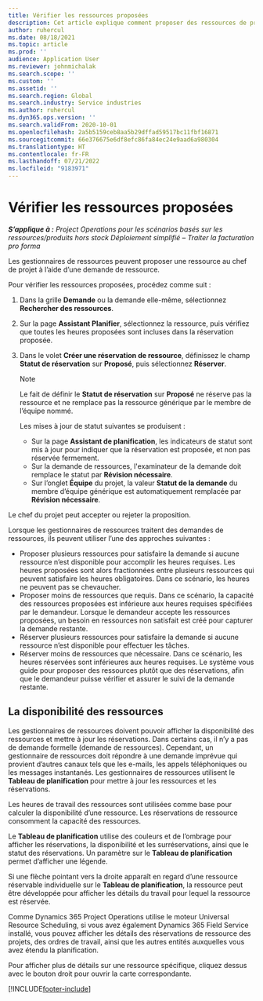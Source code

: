 ```yaml
---
title: Vérifier les ressources proposées
description: Cet article explique comment proposer des ressources de projet.
author: ruhercul
ms.date: 08/18/2021
ms.topic: article
ms.prod: ''
audience: Application User
ms.reviewer: johnmichalak
ms.search.scope: ''
ms.custom: ''
ms.assetid: ''
ms.search.region: Global
ms.search.industry: Service industries
ms.author: ruhercul
ms.dyn365.ops.version: ''
ms.search.validFrom: 2020-10-01
ms.openlocfilehash: 2a5b5159ceb8aa5b29dffad59517bc11fbf16871
ms.sourcegitcommit: 66e376675e6df8efc86fa84ec24e9aad6a980304
ms.translationtype: HT
ms.contentlocale: fr-FR
ms.lasthandoff: 07/21/2022
ms.locfileid: "9183971"
---
```

# <a name="review-proposed-resources"></a>Vérifier les ressources proposées

_**S’applique à :** Project Operations pour les scénarios basés sur les ressources/produits hors stock Déploiement simplifié – Traiter la facturation pro forma_

Les gestionnaires de ressources peuvent proposer une ressource au chef de projet à l’aide d’une demande de ressource.

Pour vérifier les ressources proposées, procédez comme suit :

1. Dans la grille **Demande** ou la demande elle-même, sélectionnez **Rechercher des ressources**.
2. Sur la page **Assistant Planifier**, sélectionnez la ressource, puis vérifiez que toutes les heures proposées sont incluses dans la réservation proposée.
3. Dans le volet **Créer une réservation de ressource**, définissez le champ **Statut de réservation** sur **Proposé**, puis sélectionnez **Réserver**.

    > [!NOTE]
    > Le fait de définir le **Statut de réservation** sur **Proposé** ne réserve pas la ressource et ne remplace pas la ressource générique par le membre de l’équipe nommé.

    Les mises à jour de statut suivantes se produisent :

    - Sur la page **Assistant de planification**, les indicateurs de statut sont mis à jour pour indiquer que la réservation est proposée, et non pas réservée fermement.
    - Sur la demande de ressources, l'examinateur de la demande doit remplace le statut par **Révision nécessaire**.
    - Sur l’onglet **Équipe** du projet, la valeur **Statut de la demande** du membre d’équipe générique est automatiquement remplacée par **Révision nécessaire**.

Le chef du projet peut accepter ou rejeter la proposition.

Lorsque les gestionnaires de ressources traitent des demandes de ressources, ils peuvent utiliser l’une des approches suivantes :

- Proposer plusieurs ressources pour satisfaire la demande si aucune ressource n’est disponible pour accomplir les heures requises. Les heures proposées sont alors fractionnées entre plusieurs ressources qui peuvent satisfaire les heures obligatoires. Dans ce scénario, les heures ne peuvent pas se chevaucher.
- Proposer moins de ressources que requis. Dans ce scénario, la capacité des ressources proposées est inférieure aux heures requises spécifiées par le demandeur. Lorsque le demandeur accepte les ressources proposées, un besoin en ressources non satisfait est créé pour capturer la demande restante.
- Réserver plusieurs ressources pour satisfaire la demande si aucune ressource n’est disponible pour effectuer les tâches.
- Réserver moins de ressources que nécessaire. Dans ce scénario, les heures réservées sont inférieures aux heures requises. Le système vous guide pour proposer des ressources plutôt que des réservations, afin que le demandeur puisse vérifier et assurer le suivi de la demande restante.

## <a name="resource-availability"></a>La disponibilité des ressources

Les gestionnaires de ressources doivent pouvoir afficher la disponibilité des ressources et mettre à jour les réservations. Dans certains cas, il n’y a pas de demande formelle (demande de ressources). Cependant, un gestionnaire de ressources doit répondre à une demande imprévue qui provient d’autres canaux tels que les e-mails, les appels téléphoniques ou les messages instantanés. Les gestionnaires de ressources utilisent le **Tableau de planification** pour mettre à jour les ressources et les réservations.

Les heures de travail des ressources sont utilisées comme base pour calculer la disponibilité d’une ressource. Les réservations de ressource consomment la capacité des ressources.

Le **Tableau de planification** utilise des couleurs et de l’ombrage pour afficher les réservations, la disponibilité et les surréservations, ainsi que le statut des réservations. Un paramètre sur le **Tableau de planification** permet d’afficher une légende.

Si une flèche pointant vers la droite apparaît en regard d’une ressource réservable individuelle sur le **Tableau de planification**, la ressource peut être développée pour afficher les détails du travail pour lequel la ressource est réservée.

Comme Dynamics 365 Project Operations utilise le moteur Universal Resource Scheduling, si vous avez également Dynamics 365 Field Service installé, vous pouvez afficher les détails des réservations de ressource des projets, des ordres de travail, ainsi que les autres entités auxquelles vous avez étendu la planification.

Pour afficher plus de détails sur une ressource spécifique, cliquez dessus avec le bouton droit pour ouvrir la carte correspondante.



[!INCLUDE[footer-include](../includes/footer-banner.md)]
